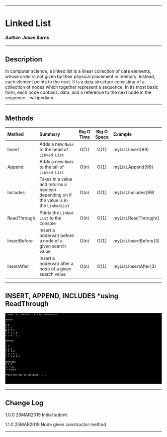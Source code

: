 ------------------------------

# Linked List
#### *Author: Jason Burns*

------------------------------

## Description
In computer science, a linked list is a linear collection of data elements, whose order is not given by their physical placement in memory. Instead, each element points to the next. It is a data structure consisting of a collection of nodes which together represent a sequence. In its most basic form, each node contains: data, and a reference to the next node in the sequence. -wikipediam

------------------------------

## Methods

| Method | Summary | Big O Time | Big O Space | Example | 
| :----------- | :----------- | :-------------: | :-------------: | :----------- |
| Insert | Adds a new `Node` to the head of `Linked List` | O(1) | O(1) | myList.Insert(99) |
| Append | Adds a new `Node` to the tail of `Linked List` | O(n) | O(1) | myList.Append(99) |
| Includes | Takes in a value and returns a boolean depending on if the value is in the `LinkedList` | O(n) | O(1) | myList.Includes(99) |
| ReadThrough | Prints the `Linked List` to the console | O(n) | O(1) | myList.ReadThrough() |
| InsertBefore | Insert a node(val) before a node of a given search value | O(n) | O(1) | myList.InsertBefore(3) |
| InsertAfter | Insert a node(val) after a node of a given search value | O(n) | O(1) | myList.InsertAfter(3) |





------------------------------

## INSERT, APPEND, INCLUDES *using ReadThrough
![singly_linked_list_0](https://github.com/jasonb315/data-structures-and-algorithms-dn/blob/master/assets/singly_linked_list_0.JPG) <br>


------------------------------

## Change Log
1.0.0 25MAR2019 Initial submit

1.1.0 25MAR2019 Node given constructor method

------------------------------